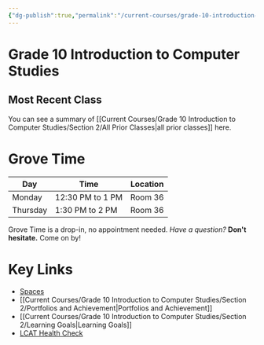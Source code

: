 ```yaml
---
{"dg-publish":true,"permalink":"/current-courses/grade-10-introduction-to-computer-studies/section-2/home/","dgHomeLink":false,"dgPassFrontmatter":false}
---
```


# Grade 10 Introduction to Computer Studies
## Most Recent Class

<div class="transclusion internal-embed is-loaded"><div class="markdown-embed">

<div class="markdown-embed-title">



</div>



</div></div>

You can see a summary of [[Current Courses/Grade 10 Introduction to Computer Studies/Section 2/All Prior Classes|all prior classes]] here.

<div class="transclusion internal-embed is-loaded"><div class="markdown-embed">

<div class="markdown-embed-title">



</div>


# Grove Time
Day|Time|Location
-|-|-
Monday|12:30 PM to 1 PM|Room 36
Thursday|1:30 PM to 2 PM|Room 36

Grove Time is a drop-in, no appointment needed.
*Have a question?*
**Don't hesitate.**
Come on by! 

</div></div>


<div class="transclusion internal-embed is-loaded"><div class="markdown-embed">

<div class="markdown-embed-title">



</div>


# Key Links
* [Spaces](https://ca.spacesedu.com/)
* [[Current Courses/Grade 10 Introduction to Computer Studies/Section 2/Portfolios and Achievement|Portfolios and Achievement]]
* [[Current Courses/Grade 10 Introduction to Computer Studies/Section 2/Learning Goals|Learning Goals]]
* [LCAT Health Check](https://lcat.lcs.on.ca)

</div></div>
